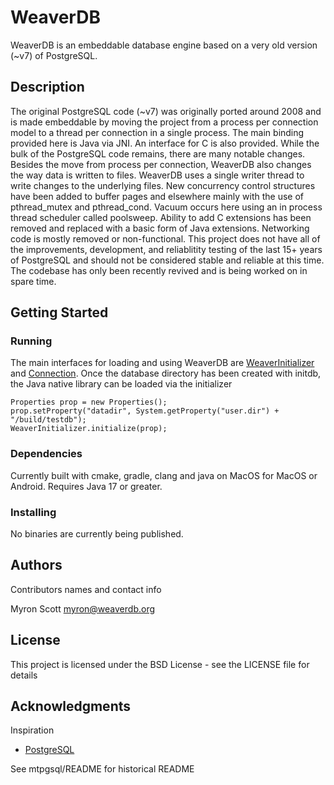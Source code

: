 # WeaverDB

WeaverDB is an embeddable database engine based on a very old version (~v7) of PostgreSQL.  

## Description

The original PostgreSQL code (~v7) was originally ported around 2008 and is made embeddable by moving the project from a process per connection model to a thread per connection in a single process.  The main binding provided here is Java via JNI.  An interface for C is also provided.  While the bulk of the PostgreSQL code remains, there are many notable changes.  Besides the move from process per connection, WeaverDB also changes the way data is written to files.  WeaverDB uses a single writer thread to write changes to the underlying files.  New concurrency control structures have been added to buffer pages and elsewhere mainly with the use of pthread_mutex and pthread_cond.  Vacuum occurs here using an in process thread scheduler called poolsweep.  Ability to add C extensions has been removed and replaced with a basic form of Java extensions.  Networking code is mostly removed or non-functional.  This project does not have all of the improvements, development, and reliablitity testing of the last 15+ years of PostgreSQL and should not be considered stable and reliable at this time.  The codebase has only been recently revived and is being worked on in spare time.

## Getting Started

### Running

The main interfaces for loading and using WeaverDB are [WeaverInitializer](https://github.com/weaverdb/weaverdb/blob/main/pgjava_c/src/main/java/org/weaverdb/WeaverInitializer.java) and [Connection](https://github.com/weaverdb/weaverdb/blob/main/pgjava_c/src/main/java/org/weaverdb/Connection.java).  Once the database directory has been created with initdb, the Java native library can be loaded via the initializer

    Properties prop = new Properties();
    prop.setProperty("datadir", System.getProperty("user.dir") + "/build/testdb");
    WeaverInitializer.initialize(prop);

### Dependencies

Currently built with cmake, gradle, clang and java on MacOS for MacOS or Android.  Requires Java 17 or greater.  

### Installing

No binaries are currently being published.


## Authors

Contributors names and contact info

Myron Scott <myron@weaverdb.org>

## License

This project is licensed under the BSD License - see the LICENSE file for details

## Acknowledgments

Inspiration
* [PostgreSQL](https://www.postgresql.org)


See mtpgsql/README for historical README

